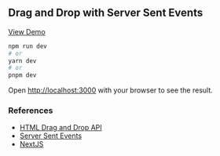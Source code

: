 

## Drag and Drop with Server Sent Events

[View Demo](http://dragndrop.joyfulweb.net/)

```bash
npm run dev
# or
yarn dev
# or
pnpm dev
```

Open [http://localhost:3000](http://localhost:3000) with your browser to see the result.

### References
- [HTML Drag and Drop API](https://developer.mozilla.org/en-US/docs/Web/API/HTML_Drag_and_Drop_API)
- [Server Sent Events](https://developer.mozilla.org/en-US/docs/Web/API/Server-sent_events/Using_server-sent_events)
- [NextJS](https://nextjs.org/)